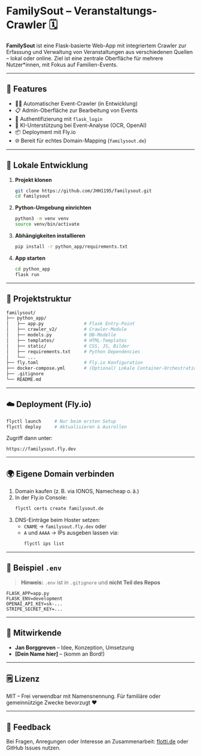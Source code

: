 # FamilySout – Veranstaltungs-Crawler 🗓️

**FamilySout** ist eine Flask-basierte Web-App mit integriertem Crawler zur Erfassung und Verwaltung von Veranstaltungen aus verschiedenen Quellen – lokal oder online. Ziel ist eine zentrale Oberfläche für mehrere Nutzer*innen, mit Fokus auf Familien-Events.

---

## 🔧 Features

- 🕵️‍♀️ Automatischer Event-Crawler (in Entwicklung)
- 📋 Admin-Oberfläche zur Bearbeitung von Events
- 🔐 Authentifizierung mit `flask_login`
- 🧠 KI-Unterstützung bei Event-Analyse (OCR, OpenAI)
- 📦 Deployment mit Fly.io
- 🌐 Bereit für echtes Domain-Mapping (`familysout.de`)

---

## 🚀 Lokale Entwicklung

1. **Projekt klonen**
   ```bash
   git clone https://github.com/JHH1195/familysout.git
   cd familysout
   ```

2. **Python-Umgebung einrichten**
   ```bash
   python3 -m venv venv
   source venv/bin/activate
   ```

3. **Abhängigkeiten installieren**
   ```bash
   pip install -r python_app/requirements.txt
   ```

4. **App starten**
   ```bash
   cd python_app
   flask run
   ```

---

## 📁 Projektstruktur

```bash
familysout/
├── python_app/
│   ├── app.py               # Flask Entry-Point
│   ├── crawler_v2/          # Crawler-Module
│   ├── models.py            # DB-Modelle
│   ├── templates/           # HTML-Templates
│   ├── static/              # CSS, JS, Bilder
│   ├── requirements.txt     # Python Dependencies
│   └── ...
├── fly.toml                 # Fly.io Konfiguration
├── docker-compose.yml       # (Optional) Lokale Container-Orchestration
├── .gitignore
└── README.md
```

---

## ☁️ Deployment (Fly.io)

```bash
flyctl launch     # Nur beim ersten Setup
flyctl deploy     # Aktualisieren & Ausrollen
```

Zugriff dann unter:
```
https://familysout.fly.dev
```

---

## 🌍 Eigene Domain verbinden

1. Domain kaufen (z. B. via IONOS, Namecheap o. ä.)
2. In der Fly.io Console:
   ```bash
   flyctl certs create familysout.de
   ```
3. DNS-Einträge beim Hoster setzen:
   - `CNAME` → `familysout.fly.dev` oder
   - `A` und `AAAA` → IPs ausgeben lassen via:
     ```bash
     flyctl ips list
     ```

---

## 🔐 Beispiel `.env`

> **Hinweis:** `.env` ist in `.gitignore` und **nicht Teil des Repos**

```env
FLASK_APP=app.py
FLASK_ENV=development
OPENAI_API_KEY=sk-...
STRIPE_SECRET_KEY=...
```

---

## 🧠 Mitwirkende

- **Jan Borggreven** – Idee, Konzeption, Umsetzung  
- **[Dein Name hier]** – (komm an Bord!)

---

## 🗒️ Lizenz

MIT – Frei verwendbar mit Namensnennung. Für familiäre oder gemeinnützige Zwecke bevorzugt ❤️

---

## 💬 Feedback

Bei Fragen, Anregungen oder Interesse an Zusammenarbeit:
[flotti.de](https://flotti.de) oder GitHub Issues nutzen.